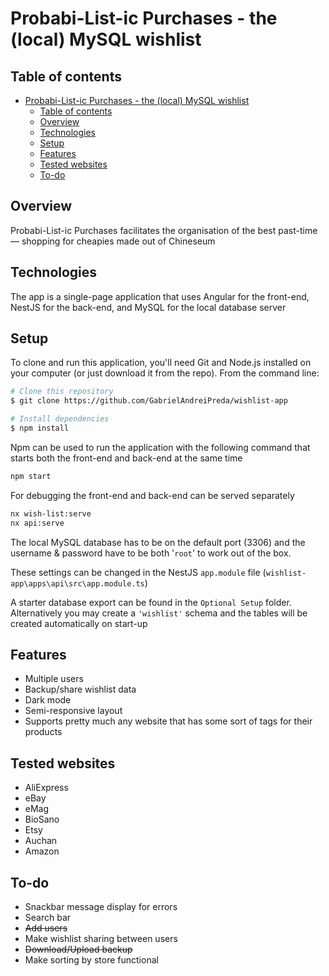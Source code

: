 

# Probabi-List-ic Purchases - the (local) MySQL wishlist

## Table of contents
- [Probabi-List-ic Purchases - the (local) MySQL wishlist](#probabi-list-ic-purchases---the-local-mysql-wishlist)
  - [Table of contents](#table-of-contents)
  - [Overview](#overview)
  - [Technologies](#technologies)
  - [Setup](#setup)
  - [Features](#features)
  - [Tested websites](#tested-websites)
  - [To-do](#to-do)

## Overview
Probabi-List-ic Purchases facilitates the organisation of the best past-time — shopping for cheapies made out of Chineseum

## Technologies
The app is a single-page application that uses Angular for the front-end, NestJS for the back-end, and MySQL for the local database server

## Setup

To clone and run this application, you'll need Git and Node.js installed on your computer (or just download it from the repo). From the command line:

```bash
# Clone this repository
$ git clone https://github.com/GabrielAndreiPreda/wishlist-app

# Install dependencies
$ npm install
```

Npm can be used to run the application with the following command that starts both the front-end and back-end at the same time
```bash
npm start
```
For debugging the front-end and back-end can be served separately
```bash
nx wish-list:serve
nx api:serve
```

The local MySQL database has to be on the default port (3306) and the username & password have to be both '```root```' to work out of the box.

These settings can be changed in the NestJS ```app.module``` file (```wishlist-app\apps\api\src\app.module.ts```)

A starter database export can be found in the ```Optional Setup``` folder. Alternatively you may create a ```'wishlist'``` schema and the tables will be created automatically on start-up

## Features
- Multiple users
- Backup/share wishlist data
- Dark mode
- Semi-responsive layout
- Supports pretty much any website that has some sort of tags for their products

## Tested websites
- AliExpress
- eBay
- eMag
- BioSano
- Etsy
- Auchan
- Amazon

## To-do

- Snackbar message display for errors
- Search bar
- ~~Add users~~ 
- Make wishlist sharing between users
- ~~Download/Upload backup~~ 
- Make sorting by store functional